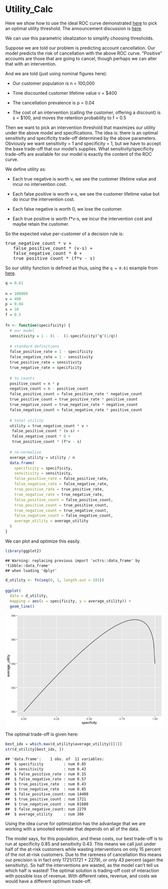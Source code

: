 Utility\_Calc
================

Here we show how to use the ideal ROC curve demonstrated
[here](https://github.com/WinVector/Examples/blob/main/rebalance/ROC_shape.md)
to pick an optimal utility threshold. The announcement discussion is
<a href="https://win-vector.com/2020/09/13/why-working-with-auc-is-more-powerful-than-one-might-think/">here</a>.

We can use this parametric idealization to simplify choosing thresholds.

Suppose we are told our problem is predicting account cancellation. Our
model predicts the risk of cancellation with the above ROC curve.
“Positive” accounts are those that are going to cancel, though perhaps
we can alter that with an intervention.

And we are told (just using nominal figures here):

<ul>

<li>

Our customer population is n = 100,000

</li>

<li>

Time discounted customer lifetime value v = $400

</li>

<li>

The cancellation prevalence is p = 0.04

</li>

<li>

The cost of an intervention (calling the customer, offering a discount)
is s = $100, and moves the retention probability to f = 0.5

</li>

</ul>

Then we want to pick an intervention threshold that maximizes our
utility under the above model and specifications. The idea is: there is
an optimal sensitivity and specificity trade-off determined by the above
parameters. Obviously we want sensitivity = 1 and specificity = 1, but
we have to accept the base trade-off that our model’s supplies. What
sensitivity/specificity trade-offs are available for our model is
exactly the content of the ROC curve.

We define utility as:

<ul>

<li>

Each true negative is worth v, we see the customer lifetime value and
incur no intervention cost.

</li>

<li>

Each false positive is worth v-s, we see the customer lifetime value but
do incur the intervention cost.

</li>

<li>

Each false negative is worth 0, we lose the customer.

</li>

<li>

Each true positive is worth f\*v-s, we incur the intervention cost and
maybe retain the customer.

</li>

</ul>

So the expected value per-customer of a decision rule is:

<pre>
true_negative_count * v + 
   false_positive_count * (v-s) + 
   false_negative_count * 0 + 
   true_positive_count * (f*v - s)
</pre>

So our utility function is defined as thus, using the `q = 0.61` example
from [here]().

``` r
q = 0.61

n = 100000
v = 400
p = 0.04
s = 10
f = 0.5

fn <- function(specificity) {
  # our model
  sensitivity = 1 - (1 -  (1-specificity)^q^(1/q))
  
  # standard definitions
  false_positive_rate = 1 - specificity
  false_negative_rate = 1 - sensitivity
  true_positive_rate = sensitivity
  true_negative_rate = specificity
  
  # to counts
  positive_count = n * p
  negative_count = n - positive_count
  false_positive_count = false_positive_rate * negative_count
  true_positive_count = true_positive_rate * positive_count
  true_negative_count = true_negative_rate * negative_count
  false_negative_count = false_negative_rate * positive_count
  
  # total utility
  utility = true_negative_count * v + 
   false_positive_count * (v-s) + 
   false_negative_count * 0 + 
   true_positive_count * (f*v - s)
  
  # re-normalize
  average_utility = utility / n
  data.frame(
    specificity = specificity,
    sensitivity = sensitivity,
    false_positive_rate = false_positive_rate,
    false_negative_rate = false_negative_rate,
    true_positive_rate = true_positive_rate,
    true_negative_rate = true_negative_rate,
    false_positive_count = false_positive_count,
    true_positive_count = true_positive_count,
    true_negative_count = true_negative_count,
    false_negative_count = false_negative_count,
    average_utility = average_utility
  )
}
```

We can plot and optimize this easily.

``` r
library(ggplot2)
```

    ## Warning: replacing previous import 'vctrs::data_frame' by 'tibble::data_frame'
    ## when loading 'dplyr'

``` r
d_utility <- fn(seq(0, 1, length.out = 101))

ggplot(
  data = d_utility,
  mapping = aes(x = specificity, y = average_utility)) +
  geom_line()
```

![](Untility_Calc_files/figure-gfm/unnamed-chunk-2-1.png)<!-- -->

The optimal trade-off is given here:

``` r
best_idx = which.max(d_utility$average_utility)[[1]]
str(d_utility[best_idx, ])
```

    ## 'data.frame':    1 obs. of  11 variables:
    ##  $ specificity         : num 0.85
    ##  $ sensitivity         : num 0.43
    ##  $ false_positive_rate : num 0.15
    ##  $ false_negative_rate : num 0.57
    ##  $ true_positive_rate  : num 0.43
    ##  $ true_negative_rate  : num 0.85
    ##  $ false_positive_count: num 14400
    ##  $ true_positive_count : num 1721
    ##  $ true_negative_count : num 81600
    ##  $ false_negative_count: num 2279
    ##  $ average_utility     : num 386

Using the idea curve for optimization has the advantage that we are
working with a smooted estimate that depends on all of the data.

The model says, for this population, and these costs, our best trade-off
is to run at specificity 0.85 and sensitivity 0.43. This means we call
just under half of the at-risk customers while wasting interventions on
only 15 percent of the not at-risk customers. Due to the rareness of
cancellation this means our precision is in fact only 1721/(1721 +
2279), or only 43 percent (again the sensitivity). So half the
interventions are wasted, as the model can’t tell us which half is
wasted\! The optimal solution is trading-off cost of interaction with
possible loss of revenue. With different rates, revenue, and costs we
would have a different optimum trade-off.
